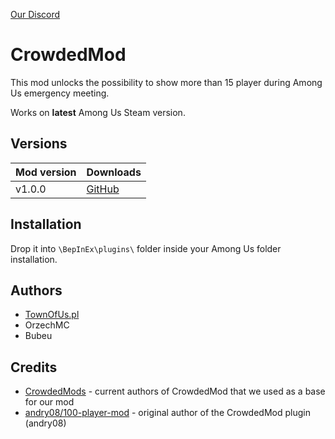 [Our Discord](https://discord.townofus.pl)

# CrowdedMod
This mod unlocks the possibility to show more than 15 player during Among Us emergency meeting.

Works on **latest** Among Us Steam version.

## Versions
| Mod version | Downloads                                                                                   |
| ----------- |---------------------------------------------------------------------------------------------|
| v1.0.0      | [GitHub](https://github.com/townofus-pl/AleLuduMod/releases/download/v1.0.0/AleLuduMod.dll) |

## Installation
Drop it into `\BepInEx\plugins\` folder inside your Among Us folder installation.

## Authors
- [TownOfUs.pl](http://townofus.pl/)
- OrzechMC
- Bubeu

## Credits
- [CrowdedMods](https://github.com/CrowdedMods/CrowdedMod) - current authors of CrowdedMod that we used as a base for our mod
- [andry08/100-player-mod](https://github.com/andry08/100-player-mod) - original author of the CrowdedMod plugin (andry08)

